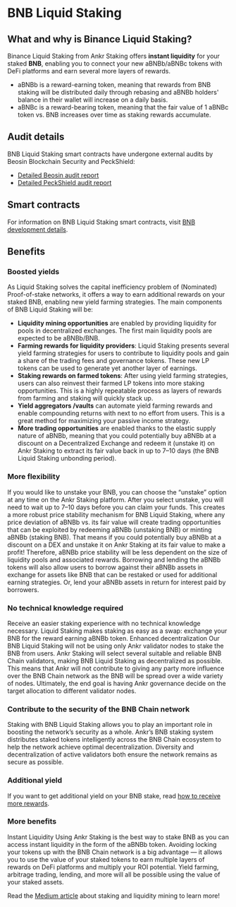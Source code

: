 # BNB Liquid Staking

## What and why is Binance Liquid Staking?
Binance Liquid Staking from Ankr Staking offers **instant liquidity** for your staked **BNB**, enabling you to connect your new aBNBb/aBNBc tokens with DeFi platforms and earn several more layers of rewards.

* aBNBb is a reward-earning token, meaning that rewards from BNB staking will be distributed daily through rebasing and aBNBb holders' balance in their wallet will increase on a daily basis.
* aBNBc is a reward-bearing token, meaning that the fair value of 1 aBNBc token vs. BNB increases over time as staking rewards accumulate. 


## Audit details

BNB Liquid Staking smart contracts have undergone external audits by Beosin Blockchain Security and PeckShield:
* [Detailed Beosin audit report](http://assets.ankr.com/earn/smart_contract_security_audit_bnb.pdf)
* [Detailed PeckShield audit report](https://assets.ankr.com/staking/smart_contract_security_audit_bnb_peckshield.pdf)

## Smart contracts

For information on BNB Liquid Staking smart contracts, visit [BNB development details](/staking/for-integrators/dev-details/bnb-liquid-staking-mechanics/#smart-contracts). 

## Benefits

### Boosted yields

As Liquid Staking solves the capital inefficiency problem of (Nominated) Proof-of-stake networks, it offers a way to earn additional rewards on your staked BNB, enabling new yield farming strategies. The main components of BNB Liquid Staking will be:

* **Liquidity mining opportunities** are enabled by providing liquidity for pools in decentralized exchanges. The first main liquidity pools are expected to be aBNBb/BNB.
* **Farming rewards for liquidity providers**: Liquid Staking presents several yield farming strategies for users to contribute to liquidity pools and gain a share of the trading fees and governance tokens. These new LP tokens can be used to generate yet another layer of earnings.
* **Staking rewards on farmed tokens**: After using yield farming strategies, users can also reinvest their farmed LP tokens into more staking opportunities. This is a highly repeatable process as layers of rewards from farming and staking will quickly stack up.
* **Yield aggregators /vaults** can automate yield farming rewards and enable compounding returns with next to no effort from users. This is a great method for maximizing your passive income strategy.
* **More trading opportunities** are enabled thanks to the elastic supply nature of aBNBb, meaning that you could potentially buy aBNBb at a discount on a Decentralized Exchange and redeem it (unstake it) on Ankr Staking to extract its fair value back in up to 7–10 days (the BNB Liquid Staking unbonding period).

### More flexibility

If you would like to unstake your BNB, you can choose the “unstake” option at any time on the Ankr Staking platform. After you select unstake, you will need to wait up to 7–10 days before you can claim your funds. This creates a more robust price stability mechanism for BNB Liquid Staking, where any price deviation of aBNBb vs. its fair value will create trading opportunities that can be exploited by redeeming aBNBb (unstaking BNB) or minting aBNBb (staking BNB). That means if you could potentially buy aBNBb at a discount on a DEX and unstake it on Ankr Staking at its fair value to make a profit! Therefore, aBNBb price stability will be less dependent on the size of liquidity pools and associated rewards. Borrowing and lending the aBNBb tokens will also allow users to borrow against their aBNBb assets in exchange for assets like BNB that can be restaked or used for additional earning strategies. Or, lend your aBNBb assets in return for interest paid by borrowers.

### No technical knowledge required

Receive an easier staking experience with no technical knowledge necessary. Liquid Staking makes staking as easy as a swap: exchange your BNB for the reward earning aBNBb token. Enhanced decentralization Our BNB Liquid Staking will not be using only Ankr validator nodes to stake the BNB from users. Ankr Staking will select several suitable and reliable BNB Chain validators, making BNB Liquid Staking as decentralized as possible. This means that Ankr will not contribute to giving any party more influence over the BNB Chain network as the BNB will be spread over a wide variety of nodes. Ultimately, the end goal is having Ankr governance decide on the target allocation to different validator nodes.

### Contribute to the security of the BNB Chain network

Staking with BNB Liquid Staking allows you to play an important role in boosting the network’s security as a whole. Ankr’s BNB staking system distributes staked tokens intelligently across the BNB Chain ecosystem to help the network achieve optimal decentralization. Diversity and decentralization of active validators both ensure the network remains as secure as possible.

### Additional yield

If you want to get additional yield on your BNB stake, read [how to receive more rewards](https://medium.com/ankr-network/ankr-x-ellipsis-staking-liquidity-mining-ankr-rewards-f49a76fd50cc).

### More benefits

Instant Liquidity Using Ankr Staking is the best way to stake BNB as you can access instant liquidity in the form of the aBNBb token. 
Avoiding locking your tokens up with the BNB Chain network is a big advantage — it allows you to use the value of your staked tokens to earn multiple layers of rewards on DeFi platforms and multiply your ROI potential. 
Yield farming, arbitrage trading, lending, and more will all be possible using the value of your staked assets.

Read the [Medium article](https://medium.com/Ankr-network/Ankr-x-ellipsis-staking-liquidity-mining-Ankr-rewards-f49a76fd50cc) about staking and liquidity mining to learn more!

